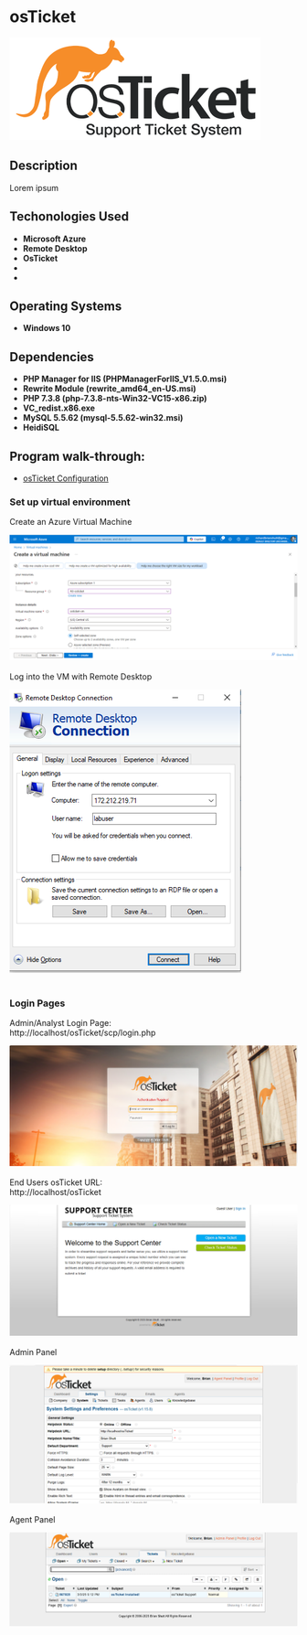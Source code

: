 <h1>osTicket</h1>

![](https://github.com/rbrianshutt/osticket/blob/main/osTicket/osticket-logo1.png)


<h2>Description</h2>
Lorem ipsum
<br />

<h2>Techonologies Used</h2>

- <b>Microsoft Azure</b> 
- <b>Remote Desktop</b>
- <b>OsTicket</b>
- <b></b>
- <b></b>

<h2>Operating Systems</h2>

- <b>Windows 10 </b> 

<h2>Dependencies</h2>

- <b>PHP Manager for IIS (PHPManagerForIIS_V1.5.0.msi)</b> 
- <b>Rewrite Module (rewrite_amd64_en-US.msi)</b>
- <b>PHP 7.3.8 (php-7.3.8-nts-Win32-VC15-x86.zip)</b> 
- <b>VC_redist.x86.exe</b>
- <b>MySQL 5.5.62 (mysql-5.5.62-win32.msi)</b> 
- <b>HeidiSQL</b>

<h2>Program walk-through:</h2>

- [osTicket Configuration](https://github.com/rbrianshutt/osticket_configuration) 

<h3>Set up virtual environment</h3>

Create an Azure Virtual Machine  <br/>

![](https://github.com/rbrianshutt/osticket/blob/main/osTicket/1.Create%20an%20Azure%20Virtual%20Machine.PNG)
<br />
<br />
Log into the VM with Remote Desktop <br/>

![](https://github.com/rbrianshutt/osticket/blob/main/osTicket/2.Log%20into%20the%20VM%20with%20Remote%20Desktop.PNG)
<br />
<br />
<h3>Login Pages</h3>

Admin/Analyst Login Page: <br/>
http://localhost/osTicket/scp/login.php  <br/>

![](https://github.com/rbrianshutt/osticket/blob/main/osTicket/3%20osTicket%20login.PNG)
<br />
<br />
End Users osTicket URL:<br/>
http://localhost/osTicket <br/>

![](https://github.com/rbrianshutt/osticket/blob/main/osTicket/3.1.support%20center.PNG)
<br />
<br />
Admin Panel <br/>

![](https://github.com/rbrianshutt/osticket/blob/main/osTicket/4.admin%20panel.PNG)
<br />
<br />
Agent Panel <br/>

![](https://github.com/rbrianshutt/osticket/blob/main/osTicket/4.agent%20panel.PNG)
<br />
<br />



